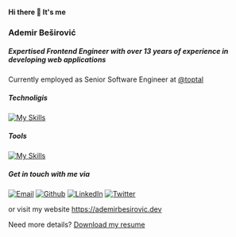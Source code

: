 
#### Hi there 👋 It's me
### Ademir Beširović
##### Expertised Frontend Engineer with over 13 years of experience in developing web applications

Currently employed as Senior Software Engineer at [@toptal](http://github.com/toptal)

##### Technoligis 
[![My Skills](https://skillicons.dev/icons?i=javascript,typescript,nodejs,react,graphql,electron,nestjs,nextjs,tailwind&theme=dark)](http://github.com/besirovic/besirovic)

##### Tools
[![My Skills](https://skillicons.dev/icons?i=git,vscode,docker,figma&theme=dark)](http://github.com/besirovic/besirovic)

##### Get in touch with me via
  
[![Email](https://skillicons.dev/icons?i=gmail&theme=dark)](ademir.besirovic1996@gmail.com) [![Github](https://skillicons.dev/icons?i=github&theme=dark)](http://github.com/besirovic) [![LinkedIn](https://skillicons.dev/icons?i=linkedin&theme=dark)](https://www.linkedin.com/in/ademir-besirovic/) [![Twitter](https://skillicons.dev/icons?i=twitter&theme=dark)](https://twitter.com/ademirbesirovic)

or visit my website https://ademirbesirovic.dev

Need more details? [Download my resume](https://ademirbesirovic.dev/static/ademir-besirovic.pdf)


<!--
#### Hi there 👋 It's me
### Ademir Beširović
##### Expertised Frontend Engineer with over 13 years of experience in developing  applications

Senior Software Engineer at [@toptal](http://github.com/toptal)

#### Technologies
![JavaScript](https://img.shields.io/badge/JavaScript-%23000?logo=javascript&logoColor=%23F7DF1E) ![TypeScript](https://img.shields.io/badge/TypeScript-%23000?logo=typescript&logoColor=%233178C6) ![NodeJS](https://img.shields.io/badge/NodeJS-%23000?logo=nodedotjs&logoColor=%23339933) ![React](https://img.shields.io/badge/React-%23000?logo=react&logoColor=%2361DAFB) ![GraphQL](https://img.shields.io/badge/GraphQL-%23000?logo=graphql&logoColor=%23E10098) ![ElectronJS](https://img.shields.io/badge/ElectronJS-%23000?logo=electron&logoColor=%234285F4) ![NestJS](https://img.shields.io/badge/NestJS-%23000?logo=nestjs&logoColor=%23E0234E) ![NextJS](https://img.shields.io/badge/NextJS-%23000?logo=nextdotjs&logoColor=%23fff) ![TailwindCSS](https://img.shields.io/badge/TailwindCSS-%23000?logo=tailwindcss&logoColor=%2306B6D4)

##### Tools

![Git](https://img.shields.io/badge/Git-%23000?logo=git&logoColor=%23F05032) ![GitHub](https://img.shields.io/badge/GitHub-%23000?logo=github&logoColor=%23fff) ![VS Code](https://img.shields.io/badge/VS%20Code-%23000?logo=visualstudiocode&logoColor=%23007ACC) ![Docker](https://img.shields.io/badge/Docker-%23000?logo=docker&logoColor=%232496ED) ![Figma](https://img.shields.io/badge/Figma-%23000?logo=figma&logoColor=%23F24E1E)

##### Get in touch with me via

![website](https://img.shields.io/badge/website-%23000?logo=googlechrome&logoColor=%23fff&link=http%3A%2F%2Fademirbesirovic.dev) ![email](https://img.shields.io/badge/ademir.besirovic1996%40gmail.com-%23000?logo=maildotru&logoColor=%23fff&link=ademir.besirovic1996%40gmail.com) ![X](https://img.shields.io/badge/ademirbesirovic-%23000?logo=x&logoColor=%23fff&link=https%3A%2F%2Fwww.linkedin.com%2Fin%2Fademir-besirovic%2F) ![LinkedIn](https://img.shields.io/badge/LinkedIn-%23000?logo=linkedin&logoColor=%23fff&link=https%3A%2F%2Fwww.linkedin.com%2Fin%2Fademir-besirovic%2F)

Need more details?

![Resume](https://img.shields.io/badge/Download%20my%20resume-%23000?logo=files&logoColor=%23fff&link=https%3A%2F%2Fwww.linkedin.com%2Fin%2Fademir-besirovic%2F)
-->










